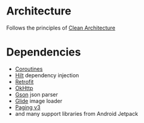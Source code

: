 
# Architecture
Follows the principles of [Clean Architecture](https://blog.8thlight.com/uncle-bob/2012/08/13/the-clean-architecture.html)

# Dependencies
- [Coroutines](https://github.com/Kotlin/kotlinx.coroutines)
- [Hilt](https://dagger.dev/hilt/) dependency injection
- [Retrofit](https://square.github.io/retrofit/) 
- [OkHttp](https://square.github.io/okhttp/)
- [Gson](https://github.com/google/gson) json parser
- [Glide](https://github.com/bumptech/glide) image loader
- [Paging v3](https://developer.android.com/topic/libraries/architecture/paging/v3-overview)
- and many support libraries from Android Jetpack
